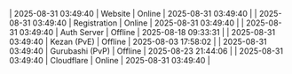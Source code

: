 | 2025-08-31 03:49:40 | Website | Online | 2025-08-31 03:49:40 |
| 2025-08-31 03:49:40 | Registration | Online | 2025-08-31 03:49:40 |
| 2025-08-31 03:49:40 | Auth Server | Offline | 2025-08-18 09:33:31 |
| 2025-08-31 03:49:40 | Kezan (PvE) | Offline | 2025-08-03 17:58:02 |
| 2025-08-31 03:49:40 | Gurubashi (PvP) | Offline | 2025-08-23 21:44:06 |
| 2025-08-31 03:49:40 | Cloudflare | Online | 2025-08-31 03:49:40 |
